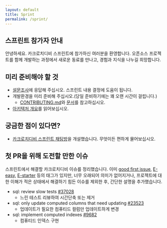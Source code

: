 ```yaml
---
layout: default
title: Sprint
permalink: /sprint/
---
```


## 스프린트 참가자 안내

안녕하세요. 카크로치디비 스프린트에 참가하신 여러분을 환영합니다. 오픈소스 프로젝트를 함께 개발하는 과정에서 새로운 동료를 만나고, 경험과 지식을 나누길 희망합니다.

## 미리 준비해야 할 것

- [설문조사](https://app.sli.do/event/2f6dv2wk/live/polls)에 응답해 주십시오. 스프린트 내용 결정에 도움이 됩니다.
- 개발환경을 미리 준비해 주십시오.(당일 준비하기에는 꽤 오랜 시간이 걸립니다.)
	- [CONTRIBUTING.md](https://github.com/cockroachdb/cockroach/blob/master/CONTRIBUTING.md)와 [문서](https://marsettler.com/docs/stable/ko/contribute-to-cockroachdb.html)를 참고하십시오.
- [아키텍처 개요](https://marsettler.com/docs/stable/ko/architecture/overview.html)를 읽어보십시오.

## 궁금한 점이 있다면?

- [카크로치디비 스프린트 채팅방](https://gitter.im/koreacockroachdb/community)을 개설했습니다. 무엇이든 편하게 물어보십시오.

## 첫 PR을 위해 도전할 만한 이슈

스프린트에서 해결할 카크로치디비 이슈를 정리했습니다. 이미 [good first issue](https://github.com/cockroachdb/cockroach/issues?q=is%3Aopen+is%3Aissue+label%3A%22good+first+issue%22), [E-easy](https://github.com/cockroachdb/cockroach/issues?q=is%3Aopen+is%3Aissue+label%3AE-easy), [E-starter](https://github.com/cockroachdb/cockroach/issues?q=is%3Aissue+is%3Aopen+label%3AE-starter) 등의 태그가 있지만, 너무 오래되어 의미가 없어지거나, 프로젝트에 대한 이해가 적은 상태에서 해결하기 힘든 이슈를 제외한 후, 간단한 설명을 추가했습니다.

- sql: review slow tests [#37028](https://github.com/cockroachdb/cockroach/issues/37028)
	- 느린 테스트 리뷰하여 시간단축 또는 제거
- sql: only update computed columns that need updating [#23523](https://github.com/cockroachdb/cockroach/issues/23523)
	- 업데이트가 필요한 컴퓨티드 컬럼만 업데이트하게 변경
- sql: implement computed indexes [#9682](https://github.com/cockroachdb/cockroach/issues/9682)
	- 컴퓨티드 인덱스 구현
